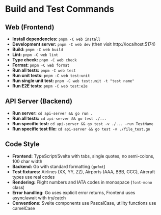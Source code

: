 # Build and Test Commands

## Web (Frontend)
- **Install dependencies:** `pnpm -C web install`
- **Development server:** `pnpm -C web dev` (then visit http://localhost:5174)
- **Build:** `pnpm -C web build`
- **Lint:** `pnpm -C web lint`
- **Type check:** `pnpm -C web check`
- **Format:** `pnpm -C web format`
- **Run all tests:** `pnpm -C web test`
- **Run unit tests:** `pnpm -C web test:unit`
- **Run single unit test:** `pnpm -C web test:unit -t "test name"`
- **Run E2E tests:** `pnpm -C web test:e2e`

## API Server (Backend)
- **Run server:** `cd api-server && go run .`
- **Run all tests:** `cd api-server && go test ./...`
- **Run specific test:** `cd api-server && go test -v ./... -run TestName`
- **Run specific test file:** `cd api-server && go test -v ./file_test.go`

## Code Style
- **Frontend:** TypeScript/Svelte with tabs, single quotes, no semi-colons, 100 char width
- **Backend:** Go with standard formatting (`gofmt`)
- **Test fixtures:** Airlines (XX, YY, ZZ), Airports (AAA, BBB, CCC), Aircraft types use real codes
- **Rendering:** Flight numbers and IATA codes in monospace (`font-mono` class)
- **Error handling:** Go uses explicit error returns, Frontend uses async/await with try/catch
- **Conventions:** Svelte components use PascalCase, utility functions use camelCase